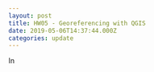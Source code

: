 ```yaml
---
layout: post
title: HW05 - Georeferencing with QGIS
date: 2019-05-06T14:37:44.000Z
categories: update
---
```


In

